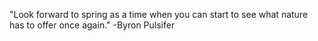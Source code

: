 "Look forward to spring as a time when you can start to see what nature has to offer once again."
-Byron Pulsifer